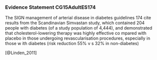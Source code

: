 ### Evidence Statement CG15AdultES174
The SIGN management of arterial disease in diabetes guidelines 174 cite results from the Scandinavian Simvastan study, which contained 204 people with diabetes (of a study population of 4,444), and demonstrated that cholesterol-lowering therapy was highly effective co mpared with placebo in those undergoing revascularisation procedures, especially in those w ith diabetes (risk reduction 55% v s 32% in non-diabetes)



[@Linden_2011]
